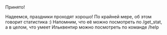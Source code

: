 Принято!

Надеемся, праздники проходят хорошо! По крайней мере, об этом говорит статистика :)
Напомним, что её можно посмотреть по /get_stat, а в целом, что умеет Ильквентир можно посмотреть по команде /help